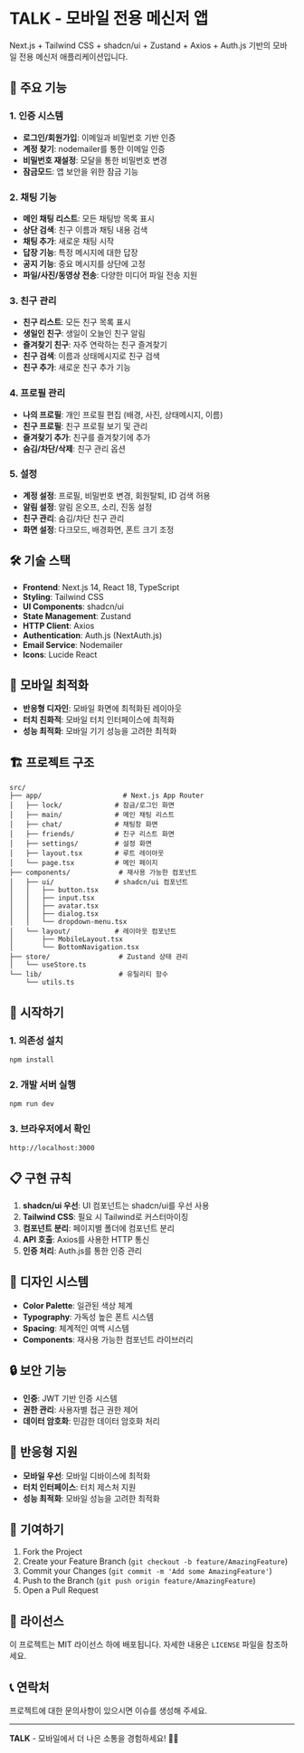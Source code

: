 # TALK - 모바일 전용 메신저 앱

Next.js + Tailwind CSS + shadcn/ui + Zustand + Axios + Auth.js 기반의 모바일 전용 메신저 애플리케이션입니다.

## 🚀 주요 기능

### 1. 인증 시스템
- **로그인/회원가입**: 이메일과 비밀번호 기반 인증
- **계정 찾기**: nodemailer를 통한 이메일 인증
- **비밀번호 재설정**: 모달을 통한 비밀번호 변경
- **잠금모드**: 앱 보안을 위한 잠금 기능

### 2. 채팅 기능
- **메인 채팅 리스트**: 모든 채팅방 목록 표시
- **상단 검색**: 친구 이름과 채팅 내용 검색
- **채팅 추가**: 새로운 채팅 시작
- **답장 기능**: 특정 메시지에 대한 답장
- **공지 기능**: 중요 메시지를 상단에 고정
- **파일/사진/동영상 전송**: 다양한 미디어 파일 전송 지원

### 3. 친구 관리
- **친구 리스트**: 모든 친구 목록 표시
- **생일인 친구**: 생일이 오늘인 친구 알림
- **즐겨찾기 친구**: 자주 연락하는 친구 즐겨찾기
- **친구 검색**: 이름과 상태메시지로 친구 검색
- **친구 추가**: 새로운 친구 추가 기능

### 4. 프로필 관리
- **나의 프로필**: 개인 프로필 편집 (배경, 사진, 상태메시지, 이름)
- **친구 프로필**: 친구 프로필 보기 및 관리
- **즐겨찾기 추가**: 친구를 즐겨찾기에 추가
- **숨김/차단/삭제**: 친구 관리 옵션

### 5. 설정
- **계정 설정**: 프로필, 비밀번호 변경, 회원탈퇴, ID 검색 허용
- **알림 설정**: 알림 온오프, 소리, 진동 설정
- **친구 관리**: 숨김/차단 친구 관리
- **화면 설정**: 다크모드, 배경화면, 폰트 크기 조정

## 🛠️ 기술 스택

- **Frontend**: Next.js 14, React 18, TypeScript
- **Styling**: Tailwind CSS
- **UI Components**: shadcn/ui
- **State Management**: Zustand
- **HTTP Client**: Axios
- **Authentication**: Auth.js (NextAuth.js)
- **Email Service**: Nodemailer
- **Icons**: Lucide React

## 📱 모바일 최적화

- **반응형 디자인**: 모바일 화면에 최적화된 레이아웃
- **터치 친화적**: 모바일 터치 인터페이스에 최적화
- **성능 최적화**: 모바일 기기 성능을 고려한 최적화

## 🏗️ 프로젝트 구조

```
src/
├── app/                    # Next.js App Router
│   ├── lock/             # 잠금/로그인 화면
│   ├── main/             # 메인 채팅 리스트
│   ├── chat/             # 채팅창 화면
│   ├── friends/          # 친구 리스트 화면
│   ├── settings/         # 설정 화면
│   ├── layout.tsx        # 루트 레이아웃
│   └── page.tsx          # 메인 페이지
├── components/            # 재사용 가능한 컴포넌트
│   ├── ui/               # shadcn/ui 컴포넌트
│   │   ├── button.tsx
│   │   ├── input.tsx
│   │   ├── avatar.tsx
│   │   ├── dialog.tsx
│   │   └── dropdown-menu.tsx
│   └── layout/           # 레이아웃 컴포넌트
│       ├── MobileLayout.tsx
│       └── BottomNavigation.tsx
├── store/                 # Zustand 상태 관리
│   └── useStore.ts
└── lib/                   # 유틸리티 함수
    └── utils.ts
```

## 🚀 시작하기

### 1. 의존성 설치
```bash
npm install
```

### 2. 개발 서버 실행
```bash
npm run dev
```

### 3. 브라우저에서 확인
```
http://localhost:3000
```

## 📋 구현 규칙

1. **shadcn/ui 우선**: UI 컴포넌트는 shadcn/ui를 우선 사용
2. **Tailwind CSS**: 필요 시 Tailwind로 커스터마이징
3. **컴포넌트 분리**: 페이지별 폴더에 컴포넌트 분리
4. **API 호출**: Axios를 사용한 HTTP 통신
5. **인증 처리**: Auth.js를 통한 인증 관리

## 🎨 디자인 시스템

- **Color Palette**: 일관된 색상 체계
- **Typography**: 가독성 높은 폰트 시스템
- **Spacing**: 체계적인 여백 시스템
- **Components**: 재사용 가능한 컴포넌트 라이브러리

## 🔒 보안 기능

- **인증**: JWT 기반 인증 시스템
- **권한 관리**: 사용자별 접근 권한 제어
- **데이터 암호화**: 민감한 데이터 암호화 처리

## 📱 반응형 지원

- **모바일 우선**: 모바일 디바이스에 최적화
- **터치 인터페이스**: 터치 제스처 지원
- **성능 최적화**: 모바일 성능을 고려한 최적화

## 🤝 기여하기

1. Fork the Project
2. Create your Feature Branch (`git checkout -b feature/AmazingFeature`)
3. Commit your Changes (`git commit -m 'Add some AmazingFeature'`)
4. Push to the Branch (`git push origin feature/AmazingFeature`)
5. Open a Pull Request

## 📄 라이선스

이 프로젝트는 MIT 라이선스 하에 배포됩니다. 자세한 내용은 `LICENSE` 파일을 참조하세요.

## 📞 연락처

프로젝트에 대한 문의사항이 있으시면 이슈를 생성해 주세요.

---

**TALK** - 모바일에서 더 나은 소통을 경험하세요! 💬✨
